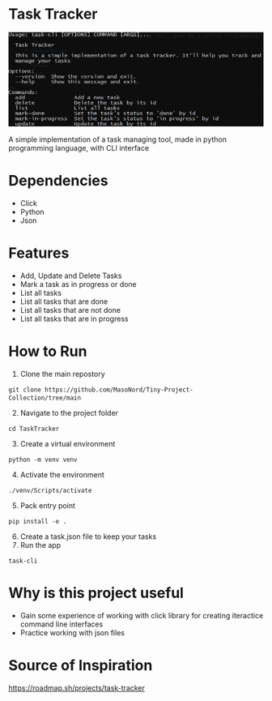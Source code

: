 # Task Tracker
![](img/photo_2025-05-18_12-29-50.jpg)

A simple implementation of a task managing tool, made in python programming language, with CLI interface

# Dependencies
- Click
- Python
- Json

# Features
- Add, Update and Delete Tasks
- Mark a task as in progress or done
- List all tasks
- List all tasks that are done
- List all tasks that are not done
- List all tasks that are in progress

# How to Run
1. Clone the main repostory
```
git clone https://github.com/MasoNord/Tiny-Project-Collection/tree/main
```
2. Navigate to the project folder
```
cd TaskTracker
```
3. Create a virtual environment
```
python -m venv venv
```
4. Activate the environment
```
./venv/Scripts/activate
```
5. Pack entry point
```
pip install -e .
```
6. Create a task.json file to keep your tasks
7. Run the app
```
task-cli
```

# Why is this project useful
- Gain some experience of working with click library for creating iteractice command line interfaces
- Practice working with json files 

# Source of Inspiration
https://roadmap.sh/projects/task-tracker
